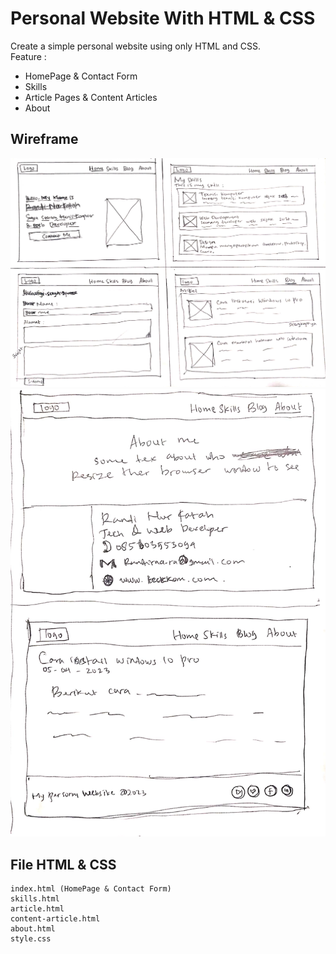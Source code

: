 # Personal Website With HTML & CSS
Create a simple personal website using only HTML and CSS.  
Feature :  
* HomePage & Contact Form
* Skills
* Article Pages & Content Articles
* About

## Wireframe
![wireframe1](Wireframe1.jpg)  
![Wireframe2](Wireframe2.jpg)

## File HTML & CSS
```
index.html (HomePage & Contact Form)
skills.html
article.html
content-article.html
about.html
style.css
```
